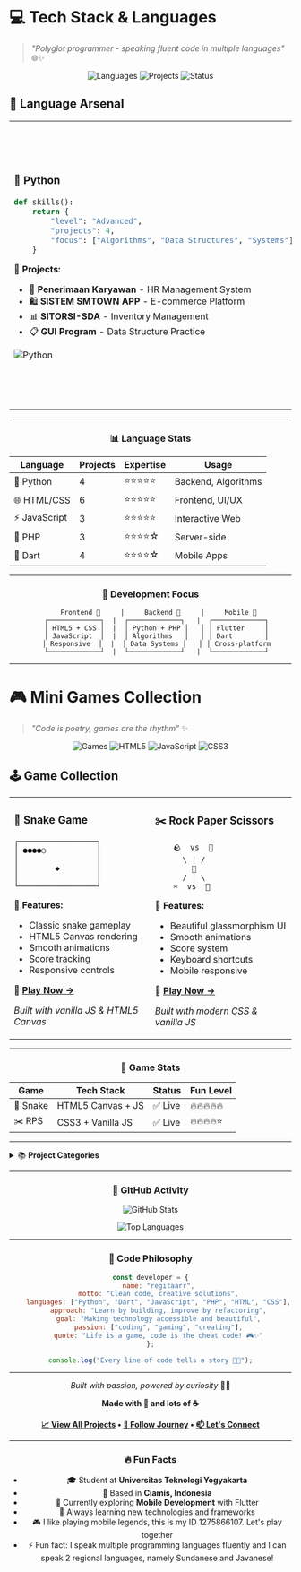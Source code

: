 # 💻 Tech Stack & Languages

> *"Polyglot programmer - speaking fluent code in multiple languages"* 🌐✨

<div align="center">

![Languages](https://img.shields.io/badge/Languages-7-4CAF50?style=for-the-badge&logo=code&logoColor=white)
![Projects](https://img.shields.io/badge/Projects-18+-FF6B6B?style=for-the-badge&logo=rocket&logoColor=white)
![Status](https://img.shields.io/badge/Status-Active-00BCD4?style=for-the-badge&logo=activity&logoColor=white)

</div>

## 🚀 Language Arsenal

<table>
<tr>
<td width="33%">

### 🐍 **Python**
```python
def skills():
    return {
        "level": "Advanced",
        "projects": 4,
        "focus": ["Algorithms", "Data Structures", "Systems"]
    }
```

**🎯 Projects:**
- 🏢 **Penerimaan Karyawan** - HR Management System
- 🛍️ **SISTEM SMTOWN APP** - E-commerce Platform  
- 📊 **SITORSI-SDA** - Inventory Management
- 📋 **GUI Program** - Data Structure Practice

![Python](https://img.shields.io/badge/Python-3776AB?style=flat-square&logo=python&logoColor=white)

</td>
<td width="33%">

### 🌐 **Web Technologies**
```html
<div class="web-stack">
    <span>HTML5</span> +
    <span>CSS3</span> +
    <span>JavaScript</span> +
    <span>PHP</span>
</div>
```

**🎯 Projects:**
- 🎮 **Rock Paper Scissors** - Interactive Game
- 🐍 **Snake Game** - HTML5 Canvas
- 🍜 **SVT Store** - Album Shop Website
- 👤 **Jennie Profile** - Personal Website
- 🏘️ **RW Hub** - Community Management

![HTML5](https://img.shields.io/badge/HTML5-E34F26?style=flat-square&logo=html5&logoColor=white)
![CSS3](https://img.shields.io/badge/CSS3-1572B6?style=flat-square&logo=css3&logoColor=white)
![JavaScript](https://img.shields.io/badge/JavaScript-F7DF1E?style=flat-square&logo=javascript&logoColor=black)
![PHP](https://img.shields.io/badge/PHP-777BB4?style=flat-square&logo=php&logoColor=white)

</td>
<td width="33%">

### 📱 **Mobile Development**
```dart
class MobileDev {
  String framework = "Flutter";
  String language = "Dart";
  List<String> platforms = ["Android", "iOS"];
}
```

**🎯 Projects:**
- ✅ **Smart Presence** - Attendance System
- 🍜 **Kawaii Ramen** - Restaurant App
- 🛡️ **SiKerja App** - Safety Management
- 💬 **OTP Fonnte** - SMS Integration

![Dart](https://img.shields.io/badge/Dart-0175C2?style=flat-square&logo=dart&logoColor=white)
![Flutter](https://img.shields.io/badge/Flutter-02569B?style=flat-square&logo=flutter&logoColor=white)

</td>
</tr>
</table>

---

<div align="center">

### 📊 **Language Stats**

| Language | Projects | Expertise | Usage |
|----------|----------|-----------|-------|
| 🐍 Python | 4 | ⭐⭐⭐⭐⭐ | Backend, Algorithms |
| 🌐 HTML/CSS | 6 | ⭐⭐⭐⭐⭐ | Frontend, UI/UX |
| ⚡ JavaScript | 3 | ⭐⭐⭐⭐⭐ | Interactive Web |
| 🐘 PHP | 3 | ⭐⭐⭐⭐☆ | Server-side |
| 🎯 Dart | 4 | ⭐⭐⭐⭐☆ | Mobile Apps |

</div>

---

<div align="center">

### 🎨 **Development Focus**

```ascii
    Frontend 🎨     |     Backend 🔧     |     Mobile 📱
   ┌─────────────┐  |  ┌─────────────┐   |  ┌─────────────┐
   │ HTML5 + CSS │  |  │ Python + PHP │   │ │ Flutter     │
   │ JavaScript  │  |  │ Algorithms   │   │ │ Dart        │
   │ Responsive  │  |  │ Data Systems │   │ │ Cross-platform
   └─────────────┘  |  └─────────────┘   |  └─────────────┘
```

</div>

---

# 🎮 Mini Games Collection

> *"Code is poetry, games are the rhythm"* ✨

<div align="center">

![Games](https://img.shields.io/badge/Games-2-ff6b6b?style=for-the-badge&logo=gamepad&logoColor=white)
![HTML5](https://img.shields.io/badge/HTML5-E34F26?style=for-the-badge&logo=html5&logoColor=white)
![JavaScript](https://img.shields.io/badge/JavaScript-F7DF1E?style=for-the-badge&logo=javascript&logoColor=black)
![CSS3](https://img.shields.io/badge/CSS3-1572B6?style=for-the-badge&logo=css3&logoColor=white)

</div>

## 🕹️ Game Collection

<table>
<tr>
<td width="50%">

### 🐍 **Snake Game**
```ascii
┌─────────────────┐
│ ●●●●○           │
│                 │
│        ◆        │
│                 │
└─────────────────┘
```

**🎯 Features:**
- Classic snake gameplay
- HTML5 Canvas rendering
- Smooth animations
- Score tracking
- Responsive controls

**🚀 [Play Now →](https://regitarr.github.io/snake-game/)**

*Built with vanilla JS & HTML5 Canvas*

</td>
<td width="50%">

### ✂️ **Rock Paper Scissors**
```ascii
    🪨  vs  📄
      \ | /
        🎲
      / | \
    ✂️  vs  🤖
```

**🎯 Features:**
- Beautiful glassmorphism UI
- Smooth animations
- Score system
- Keyboard shortcuts
- Mobile responsive

**🚀 [Play Now →](https://regitaarr.github.io/Rock-Paper-Scissors-Game/)**

*Built with modern CSS & vanilla JS*

</td>
</tr>
</table>

---

<div align="center">

### 💫 **Game Stats**

| Game | Tech Stack | Status | Fun Level |
|------|------------|--------|-----------|
| 🐍 Snake | HTML5 Canvas + JS | ✅ Live | 🔥🔥🔥🔥🔥 |
| ✂️ RPS | CSS3 + Vanilla JS | ✅ Live | 🔥🔥🔥🔥⭐ |

</div>

---

<details>
<summary>📚 <b>Project Categories</b></summary>

### 🎮 **Games & Interactive**
- 🐍 **Snake Game** - Classic arcade game with HTML5 Canvas
- ✂️ **Rock Paper Scissors** - Modern UI game with animations

### 🏢 **Business Applications**
- 🏢 **Penerimaan Karyawan** - HR Management System (Python)
- 🛍️ **SISTEM SMTOWN APP** - E-commerce Platform (Python)
- 🏪 **Manajemen Data Toko** - Store Management System (PHP)

### 📱 **Mobile Applications**
- ✅ **Smart Presence** - Attendance System (Flutter)
- 🍜 **Kawaii Ramen** - Restaurant App (Flutter)
- 🛡️ **SiKerja App** - Safety Management (Flutter)
- 💬 **OTP Fonnte** - SMS Integration (PHP)

### 🌐 **Web Development**
- 👤 **Jennie Profile** - Personal Website (HTML/CSS)
- 🎤 **YG Entertainment** - Company Profile (CSS)
- 🏘️ **RW Hub** - Community Management (PHP)
- 🍜 **SVT Store** - Album Shop Website (HTML)
- 👥 **I/O Data Penduduk** - Population Data System (JavaScript)

### 🔧 **System & Utilities**
- 📊 **SITORSI-SDA** - Inventory Management (Python)
- 📋 **GUI Program** - Data Structure Practice (Python)
- 🏗️ **SIKERJA** - UI Design (OOP Technology)

</details>

---

<div align="center">

### 🌟 **GitHub Activity**

![GitHub Stats](https://github-readme-stats.vercel.app/api?username=regitaarr&show_icons=true&theme=radical&hide_border=true&bg_color=0D1117&title_color=F85D7F&icon_color=F85D7F&text_color=FFFFFF)

![Top Languages](https://github-readme-stats.vercel.app/api/top-langs/?username=regitaarr&layout=compact&theme=radical&hide_border=true&bg_color=0D1117&title_color=F85D7F&text_color=FFFFFF)

</div>

---

<div align="center">

### 💫 **Code Philosophy**

```javascript
const developer = {
    name: "regitaarr",
    motto: "Clean code, creative solutions",
    languages: ["Python", "Dart", "JavaScript", "PHP", "HTML", "CSS"],
    approach: "Learn by building, improve by refactoring",
    goal: "Making technology accessible and beautiful",
    passion: ["coding", "gaming", "creating"],
    quote: "Life is a game, code is the cheat code! 🎮✨"
};

console.log("Every line of code tells a story 📖✨");
```

</div>

---

<div align="center">

*Built with passion, powered by curiosity* 🚀💖

**Made with 💖 and lots of ☕**

**[📈 View All Projects](https://github.com/regitaarr?tab=repositories) • [🌟 Follow Journey](https://github.com/regitaarr) • [📫 Let's Connect](https://instagram.com/regitaarr)**

</div>

---

<div align="center">

### 🔥 **Fun Facts**

- 🎓 Student at **Universitas Teknologi Yogyakarta**
- 📍 Based in **Ciamis, Indonesia**
- 🎯 Currently exploring **Mobile Development** with Flutter
- 🌱 Always learning new technologies and frameworks
- 🎮 I like playing mobile legends, this is my ID 1275866107. Let's play together
- ⚡ Fun fact: I speak multiple programming languages fluently and I can speak 2 regional languages, namely Sundanese and Javanese!

</div>
